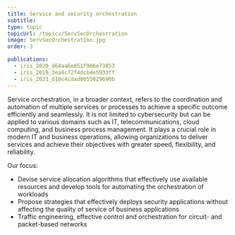 ```yaml
---
title: Service and security orchestration
subtitle: 
type: topic
topicUrl: /topics/ServSecOrchestration
image: ServSecOrchestration.jpg
order: 3

publications: 
  - iris_2020_d64aa6e851f906e73853
  - iris_2019_3ea4c72f4dcb4e5933ff
  - iris_2023_d10c4cdad8055829690b
---
```


Service orchestration, in a broader context, refers to the coordination
and automation of multiple services or processes to achieve a specific
outcome efficiently and seamlessly. It is not limited to cybersecurity
but can be applied to various domains such as IT, telecommunications,
cloud computing, and business process management. It plays a crucial
role in modern IT and business operations, allowing organizations to
deliver services and achieve their objectives with greater speed,
flexibility, and reliability.

Our focus:

- Devise service allocation algorithms that effectively use available
  resources and develop tools for automating the orchestration of
  workloads
- Propose strategies that effectively deploys security applications
  without affecting the quality of service of business applications
- Traffic engineering, effective control and orchestration for
  circuit- and packet-based networks
